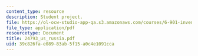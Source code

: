 ```yaml
---
content_type: resource
description: Student project.
file: https://ol-ocw-studio-app-qa.s3.amazonaws.com/courses/6-901-inventions-and-patents-fall-2005/39c826fae08983ab5f15a0c4e1091cca_24793_us_russia.pdf
file_type: application/pdf
resourcetype: Document
title: 24793_us_russia.pdf
uid: 39c826fa-e089-83ab-5f15-a0c4e1091cca
---
```

